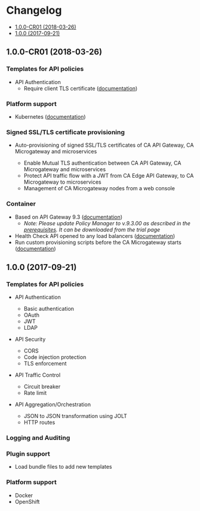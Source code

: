 # Changelog

- [1.0.0-CR01 (2018-03-26)](#1.0.0-CR01)
- [1.0.0 (2017-09-21)](#1.0.0)

## 1.0.0-CR01 (2018-03-26) <a name="1.0.0-CR01"></a>

### Templates for API policies

- API Authentication
  - Require client TLS certificate ([documentation](https://docops.ca.com/ca-microgateway/1-0/EN/working-with-the-ca-microgateway/quickstart-templates/requireclienttlscertificate))

### Platform support

- Kubernetes ([documentation](https://docops.ca.com/ca-microgateway/1-0/EN/getting-started-with-the-ca-microgateway/run-the-ca-microgateway-in-kubernetes))

### Signed SSL/TLS certificate provisioning
- Auto-provisioning of signed SSL/TLS certificates of CA API Gateway, CA Microgateway and microservices

  - Enable Mutual TLS authentication between CA API Gateway, CA Microgateway and microservices
  - Protect API traffic flow with a JWT from CA Edge API Gateway, to CA Microgateway to microservices
  - Management of CA Microgateway nodes from a web console

### Container

- Based on API Gateway 9.3 ([documentation](https://docops.ca.com/ca-api-gateway/9-3/en))
  - *Note: Please update Policy Manager to v.9.3.00 as described in the [prerequisites](https://docops.ca.com/ca-microgateway/1-0/EN/introduction-to-the-ca-microgateway/prerequisites-for-ca-microgateway). It can be downloaded from the trial page*
- Health Check API opened to any load balancers ([documentation](https://docops.ca.com/ca-microgateway/1-0/EN/getting-started-with-the-ca-microgateway/get-the-ca-microgateway-health))
- Run custom provisioning scripts before the CA Microgateway starts ([documentation](https://docops.ca.com/ca-microgateway/1-0/EN/working-with-the-ca-microgateway/create-your-own-microgateway-image))


## 1.0.0 (2017-09-21) <a name="1.0.0"></a>

### Templates for API policies

- API Authentication
  - Basic authentication
  - OAuth
  - JWT
  - LDAP  

- API Security
  - CORS
  - Code injection protection
  - TLS enforcement

- API Traffic Control
  - Circuit breaker
  - Rate limit

- API Aggregation/Orchestration
  - JSON to JSON transformation using JOLT
  - HTTP routes

### Logging and Auditing

### Plugin support

- Load bundle files to add new templates

### Platform support

- Docker
- OpenShift
